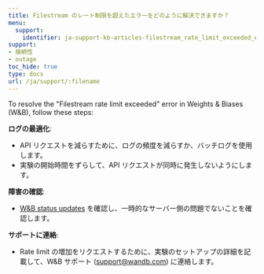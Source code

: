 ```yaml
---
title: Filestream のレート制限を超えたエラーをどのように解決できますか？
menu:
  support:
    identifier: ja-support-kb-articles-filestream_rate_limit_exceeded_error
support:
- 接続性
- outage
toc_hide: true
type: docs
url: /ja/support/:filename
---
```


To resolve the "Filestream rate limit exceeded" error in Weights & Biases (W&B), follow these steps:

**ログの最適化**:
  - API リクエストを減らすために、ログの頻度を減らすか、バッチログを使用します。
  - 実験の開始時間をずらして、API リクエストが同時に発生しないようにします。

**障害の確認**:
  - [W&B status updates](https://status.wandb.com) を確認し、一時的なサーバー側の問題でないことを確認します。

**サポートに連絡**:
  - Rate limit の増加をリクエストするために、実験のセットアップの詳細を記載して、W&B サポート (support@wandb.com) に連絡します。